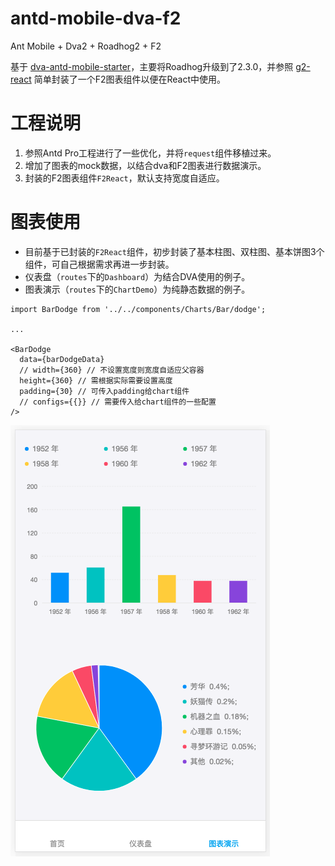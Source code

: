 # antd-mobile-dva-f2

Ant Mobile + Dva2 + Roadhog2 + F2

基于 [dva-antd-mobile-starter](https://github.com/xlsdg/dva-antd-mobile-starter)，主要将Roadhog升级到了2.3.0，并参照 [g2-react](https://github.com/antvis/g2-react) 简单封装了一个F2图表组件以便在React中使用。

# 工程说明
1. 参照Antd Pro工程进行了一些优化，并将`request`组件移植过来。
2. 增加了图表的mock数据，以结合dva和F2图表进行数据演示。
3. 封装的F2图表组件`F2React`，默认支持宽度自适应。

# 图表使用
* 目前基于已封装的`F2React`组件，初步封装了基本柱图、双柱图、基本饼图3个组件，可自己根据需求再进一步封装。
* 仪表盘（`routes`下的`Dashboard`）为结合DVA使用的例子。
* 图表演示（`routes`下的`ChartDemo`）为纯静态数据的例子。

```
import BarDodge from '../../components/Charts/Bar/dodge';

...

<BarDodge
  data={barDodgeData}
  // width={360} // 不设置宽度则宽度自适应父容器
  height={360} // 需根据实际需要设置高度
  padding={30} // 可传入padding给chart组件
  // configs={{}} // 需要传入给chart组件的一些配置
/>
```

![Screen Shot](screenshot.png)

